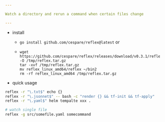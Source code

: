 ```yaml
---

Watch a directory and rerun a command when certain files change

---
```


- install
    - `go install github.com/cespare/reflex@latest`
    or
    -
        ```
        wget https://github.com/cespare/reflex/releases/download/v0.3.1/reflex_linux_amd64.tar.gz -O /tmp/reflex.tar.gz
        tar -xvf /tmp/reflex.tar.gz
        mv reflex_linux_amd64/reflex ~/bin2
        rm -rf reflex_linux_amd64 /tmp/reflex.tar.gz
        ```

- quick usage
```sh
reflex -r "\.txt$" echo {}
reflex -r "\.jsonnet$" -- bash -c "render {} && tf-init && tf-apply"
reflex -r "\.yaml$" helm tempalte xxx .

# watch single file
reflex -g src/somefile.yaml somecommand
```
